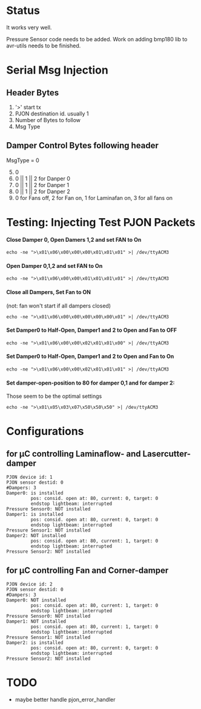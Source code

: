 Status
=======

It works very well.

Pressure Sensor code needs to be added. Work on adding bmp180 lib to avr-utils needs to be finished.

Serial Msg Injection
====================

## Header Bytes

1. '>' start tx
2. PJON destination id. usually 1
3. Number of Bytes to follow
4. Msg Type

## Damper Control Bytes following header

MsgType = 0

5. 0
6. 0 || 1 || 2 for Danper 0
7. 0 || 1 || 2 for Danper 1
8. 0 || 1 || 2 for Danper 2
9. 0 for Fans off, 2 for Fan on, 1 for Laminafan on, 3 for all fans on

Testing: Injecting Test PJON Packets
====================================

#### Close Damper 0, Open Damers 1,2 and set FAN to On

    echo -ne ">\x01\x06\x00\x00\x00\x01\x01\x01" >| /dev/ttyACM3

#### Open Damper 0,1,2 and set FAN to On

    echo -ne ">\x01\x06\x00\x00\x01\x01\x01\x01" >| /dev/ttyACM3

#### Close all Dampers, Set Fan to ON
(not: fan won't start if all dampers closed)

    echo -ne ">\x01\x06\x00\x00\x00\x00\x00\x01" >| /dev/ttyACM3

#### Set Damper0 to Half-Open, Damper1 and 2 to Open and Fan to OFF

    echo -ne ">\x01\x06\x00\x00\x02\x01\x01\x00" >| /dev/ttyACM3

#### Set Damper0 to Half-Open, Damper1 and 2 to Open and Fan to On

    echo -ne ">\x01\x06\x00\x00\x02\x01\x01\x01" >| /dev/ttyACM3

#### Set damper-open-position to 80 for damper 0,1 and for damper 2:

Those seem to be the optimal settings

    echo -ne ">\x01\x05\x03\x07\x50\x50\x50" >| /dev/ttyACM3


Configurations
==============

for µC controlling Laminaflow- and Lasercutter-damper
-----------------------------------------------------

	PJON device id: 1
	PJON sensor destid: 0
	#Dampers: 3
	Damper0: is installed
	         pos: consid. open at: 80, current: 0, target: 0
	         endstop lightbeam: interrupted
	Pressure Sensor0: NOT installed
	Damper1: is installed
	         pos: consid. open at: 80, current: 0, target: 0
	         endstop lightbeam: interrupted
	Pressure Sensor1: NOT installed
	Damper2: NOT installed
	         pos: consid. open at: 80, current: 1, target: 0
	         endstop lightbeam: interrupted
	Pressure Sensor2: NOT installed


for µC controlling Fan and Corner-damper
-----------------------------------------------------

	PJON device id: 2
	PJON sensor destid: 0
	#Dampers: 3
	Damper0: NOT installed
	         pos: consid. open at: 80, current: 1, target: 0
	         endstop lightbeam: interrupted
	Pressure Sensor0: NOT installed
	Damper1: NOT installed
	         pos: consid. open at: 80, current: 1, target: 0
	         endstop lightbeam: interrupted
	Pressure Sensor1: NOT installed
	Damper2: is installed
	         pos: consid. open at: 80, current: 0, target: 0
	         endstop lightbeam: interrupted
	Pressure Sensor2: NOT installed


TODO
=====

- maybe better handle pjon_error_handler
